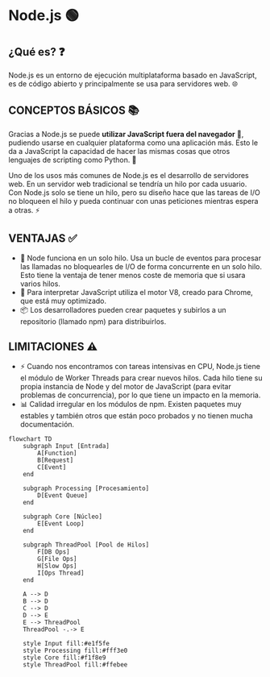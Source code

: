# Node.js 🟢

## ¿Qué es? ❓

Node.js es un entorno de ejecución multiplataforma basado en JavaScript, es de código abierto y principalmente se usa para servidores web. 🌐

## CONCEPTOS BÁSICOS 📚

Gracias a Node.js se puede **utilizar JavaScript fuera del navegador** 🚀, pudiendo usarse en cualquier plataforma como una aplicación más. Esto le da a JavaScript la capacidad de hacer las mismas cosas que otros lenguajes de scripting como Python. 🐍

Uno de los usos más comunes de Node.js es el desarrollo de servidores web. En un servidor web tradicional se tendría un hilo por cada usuario. Con Node.js solo se tiene un hilo, pero su diseño hace que las tareas de I/O no bloqueen el hilo y pueda continuar con unas peticiones mientras espera a otras. ⚡

## VENTAJAS ✅

- 🧵 Node funciona en un solo hilo. Usa un bucle de eventos para procesar las llamadas no bloquearles de I/O de forma concurrente en un solo hilo. Esto tiene la ventaja de tener menos coste de memoria que si usara varios hilos.
- 🚀 Para interpretar JavaScript utiliza el motor V8, creado para Chrome, que está muy optimizado.
- 📦 Los desarrolladores pueden crear paquetes y subirlos a un repositorio (llamado npm) para distribuirlos.

## LIMITACIONES ⚠️

- ⚡ Cuando nos encontramos con tareas intensivas en CPU, Node.js tiene el módulo de Worker Threads para crear nuevos hilos. Cada hilo tiene su propia instancia de Node y del motor de JavaScript (para evitar problemas de concurrencia), por lo que tiene un impacto en la memoria.
- 📊 Calidad irregular en los módulos de npm. Existen paquetes muy estables y también otros que están poco probados y no tienen mucha documentación.

```
flowchart TD
    subgraph Input [Entrada]
        A[Function]
        B[Request]
        C[Event]
    end

    subgraph Processing [Procesamiento]
        D[Event Queue]
    end

    subgraph Core [Núcleo]
        E[Event Loop]
    end

    subgraph ThreadPool [Pool de Hilos]
        F[DB Ops]
        G[File Ops]
        H[Slow Ops]
        I[Ops Thread]
    end

    A --> D
    B --> D
    C --> D
    D --> E
    E --> ThreadPool
    ThreadPool -.-> E

    style Input fill:#e1f5fe
    style Processing fill:#fff3e0
    style Core fill:#f1f8e9
    style ThreadPool fill:#ffebee
```